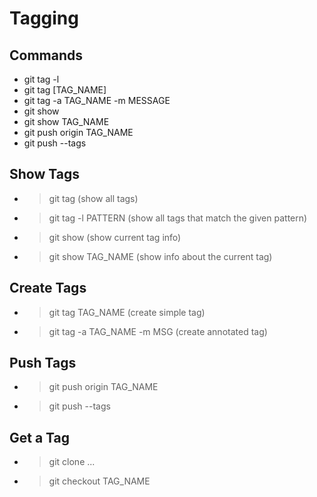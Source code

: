 Tagging
=========

Commands
---------
- git tag -l
- git tag [TAG_NAME] 
- git tag -a TAG_NAME -m MESSAGE
- git show
- git show TAG_NAME
- git push origin TAG_NAME
- git push --tags


Show Tags
---------
- > git tag (show all tags)
- > git tag -l PATTERN (show all tags that match the given pattern)
- > git show (show current tag info)
- > git show TAG_NAME (show info about the current tag)

Create Tags
-----------
- > git tag TAG_NAME (create simple tag)
- > git tag -a TAG_NAME -m MSG (create annotated tag)

Push Tags
--------
- > git push origin TAG_NAME
- > git push --tags

Get a Tag
---------
- > git clone ...
- > git checkout TAG_NAME

